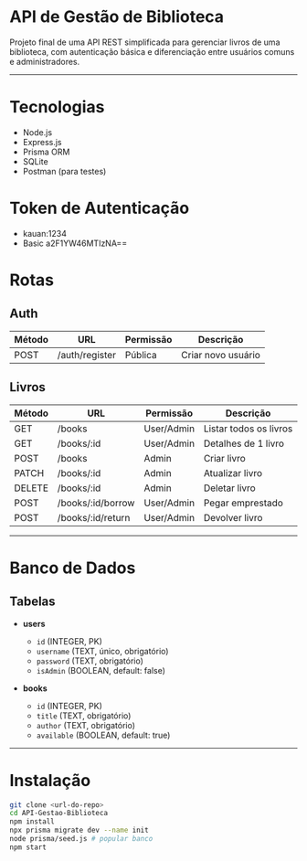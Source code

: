 # API de Gestão de Biblioteca

Projeto final de uma API REST simplificada para gerenciar livros de uma biblioteca, com autenticação básica e diferenciação entre usuários comuns e administradores.

---

# Tecnologias
- Node.js
- Express.js
- Prisma ORM
- SQLite
- Postman (para testes)

# Token de Autenticação

- kauan:1234
- Basic a2F1YW46MTIzNA==


# Rotas

## Auth
| Método | URL             | Permissão | Descrição           |
|--------|-----------------|-----------|-------------------|
| POST   | /auth/register  | Pública   | Criar novo usuário |

## Livros
| Método | URL                     | Permissão    | Descrição            |
|--------|-------------------------|-------------|--------------------|
| GET    | /books                  | User/Admin  | Listar todos os livros |
| GET    | /books/:id              | User/Admin  | Detalhes de 1 livro |
| POST   | /books                  | Admin       | Criar livro         |
| PATCH  | /books/:id              | Admin       | Atualizar livro     |
| DELETE | /books/:id              | Admin       | Deletar livro       |
| POST   | /books/:id/borrow       | User/Admin  | Pegar emprestado    |
| POST   | /books/:id/return       | User/Admin  | Devolver livro      |

---

# Banco de Dados

## Tabelas

- **users**
  - `id` (INTEGER, PK)
  - `username` (TEXT, único, obrigatório)
  - `password` (TEXT, obrigatório)
  - `isAdmin` (BOOLEAN, default: false)

- **books**
  - `id` (INTEGER, PK)
  - `title` (TEXT, obrigatório)
  - `author` (TEXT, obrigatório)
  - `available` (BOOLEAN, default: true)


---

# Instalação

```bash
git clone <url-do-repo>
cd API-Gestao-Biblioteca
npm install
npx prisma migrate dev --name init
node prisma/seed.js # popular banco
npm start
